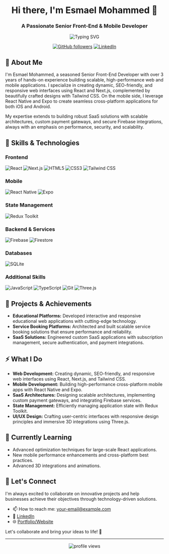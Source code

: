 <h1 align="center">Hi there, I'm Esmael Mohammed 👋</h1>
<h3 align="center">A Passionate Senior Front-End & Mobile Developer</h3>

<p align="center">
  <img src="https://readme-typing-svg.herokuapp.com?color=%2336BCF7&lines=React+%26+React+Native+Developer;Next.js+%7C+Tailwind+CSS+%7C+Firebase" alt="Typing SVG" />
</p>

<p align="center">
  <a href="https://github.com/your-username"><img alt="GitHub followers" src="https://img.shields.io/github/followers/your-username?label=Follow&style=social" /></a>
  <a href="https://linkedin.com/in/your-linkedin"><img alt="LinkedIn" src="https://img.shields.io/badge/LinkedIn-Connect-blue?style=social&logo=linkedin" /></a>
</p>

## 🚀 About Me
I'm Esmael Mohammed, a seasoned Senior Front-End Developer with over 3 years of hands-on experience building scalable, high-performance web and mobile applications. I specialize in creating dynamic, SEO-friendly, and responsive web interfaces using React and Next.js, complemented by beautifully crafted designs with Tailwind CSS. On the mobile side, I leverage React Native and Expo to create seamless cross-platform applications for both iOS and Android. 

My expertise extends to building robust SaaS solutions with scalable architectures, custom payment gateways, and secure Firebase integrations, always with an emphasis on performance, security, and scalability.

## 🔧 Skills & Technologies
### Frontend
![React](https://img.shields.io/badge/-React-20232A?style=flat&logo=react) 
![Next.js](https://img.shields.io/badge/-Next.js-000000?style=flat&logo=next.js) 
![HTML5](https://img.shields.io/badge/-HTML5-E34F26?style=flat&logo=html5) 
![CSS3](https://img.shields.io/badge/-CSS3-1572B6?style=flat&logo=css3) 
![Tailwind CSS](https://img.shields.io/badge/-Tailwind_CSS-06B6D4?style=flat&logo=tailwindcss)

### Mobile
![React Native](https://img.shields.io/badge/-React_Native-61DAFB?style=flat&logo=react)
![Expo](https://img.shields.io/badge/-Expo-000?style=flat&logo=expo)

### State Management
![Redux Toolkit](https://img.shields.io/badge/-Redux_Toolkit-764ABC?style=flat&logo=redux)

### Backend & Services
![Firebase](https://img.shields.io/badge/-Firebase-FFCA28?style=flat&logo=firebase)
![Firestore](https://img.shields.io/badge/-Firestore-FFCA28?style=flat&logo=firebase)

### Databases
![SQLite](https://img.shields.io/badge/-SQLite-07405E?style=flat&logo=sqlite)

### Additional Skills
![JavaScript](https://img.shields.io/badge/-JavaScript-F7DF1E?style=flat&logo=javascript)
![TypeScript](https://img.shields.io/badge/-TypeScript-3178C6?style=flat&logo=typescript)
![Git](https://img.shields.io/badge/-Git-F05032?style=flat&logo=git)
![Three.js](https://img.shields.io/badge/-Three.js-000000?style=flat&logo=three.js)

## 📁 Projects & Achievements
- **Educational Platforms:** Developed interactive and responsive educational web applications with cutting-edge technology.
- **Service Booking Platforms:** Architected and built scalable service booking solutions that ensure performance and reliability.
- **SaaS Solutions:** Engineered custom SaaS applications with subscription management, secure authentication, and payment integrations.
  
## ⚡ What I Do
- **Web Development:** Creating dynamic, SEO-friendly, and responsive web interfaces using React, Next.js, and Tailwind CSS.
- **Mobile Development:** Building high-performance cross-platform mobile apps with React Native and Expo.
- **SaaS Architectures:** Designing scalable architectures, implementing custom payment gateways, and integrating Firebase services.
- **State Management:** Efficiently managing application state with Redux Toolkit.
- **UI/UX Design:** Crafting user-centric interfaces with responsive design principles and immersive 3D integrations using Three.js.

## 🌱 Currently Learning
- Advanced optimization techniques for large-scale React applications.
- New mobile performance enhancements and cross-platform best practices.
- Advanced 3D integrations and animations.

## 🤝 Let's Connect
I'm always excited to collaborate on innovative projects and help businesses achieve their objectives through technology-driven solutions. 

- 📫 How to reach me: [your-email@example.com](mailto:your-email@example.com)
- 💼 [LinkedIn](https://linkedin.com/in/your-linkedin)
- 🌐 [Portfolio/Website](https://your-portfolio.com)

Let's collaborate and bring your ideas to life! 🚀

---

<p align="center">
  <img src="https://komarev.com/ghpvc/?username=your-username&style=flat-square&color=blue" alt="profile views" />
</p>
